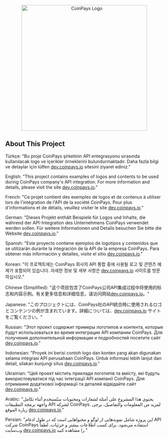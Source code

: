 <p>
<p align="center"><a href="https://coinpays.io" target="_blank"><img src="https://app.coinpays.io/cp/coinpays-purple-logo.png" width="400" alt="CoinPays Logo"></a></p>

## About This Project

Türkçe:
"Bu proje CoinPays şirketinin API entegrasyonu sırasında kullanılacak logo ve içerikler örneklerini bulundurmaktadır. Daha fazla bilgi ve detaylar için lütfen <a href="https://dev.coinpays.io">dev.coinpays.io</a> sitesini ziyaret ediniz."

English:
"This project contains examples of logos and contents to be used during CoinPays company's API integration. For more information and details, please visit the site <a href="https://dev.coinpays.io">dev.coinpays.io</a>."

French:
"Ce projet contient des exemples de logos et de contenus à utiliser lors de l'intégration de l'API de la société CoinPays. Pour plus d'informations et de détails, veuillez visiter le site <a href="https://dev.coinpays.io">dev.coinpays.io</a>."

German:
"Dieses Projekt enthält Beispiele für Logos und Inhalte, die während der API-Integration des Unternehmens CoinPays verwendet werden sollen. Für weitere Informationen und Details besuchen Sie bitte die Website <a href="https://dev.coinpays.io">dev.coinpays.io</a>."

Spanish:
"Este proyecto contiene ejemplos de logotipos y contenidos que se utilizarán durante la integración de la API de la empresa CoinPays. Para obtener más información y detalles, visite el sitio <a href="https://dev.coinpays.io">dev.coinpays.io</a>."

Korean:
"이 프로젝트에는 CoinPays 회사의 API 통합 중에 사용될 로고 및 콘텐츠 예제가 포함되어 있습니다. 자세한 정보 및 세부 사항은 <a href="https://dev.coinpays.io">dev.coinpays.io</a> 사이트를 방문하십시오."

Chinese (Simplified):
"这个项目包含了CoinPays公司API集成过程中将使用的标志和内容示例。有关更多信息和详细信息，请访问网站<a href="https://dev.coinpays.io">dev.coinpays.io</a>。"

Japanese:
"このプロジェクトには、CoinPays社のAPI統合時に使用されるロゴとコンテンツの例が含まれています。詳細については、<a href="https://dev.coinpays.io">dev.coinpays.io</a> サイトをご覧ください。"

Russian:
"Этот проект содержит примеры логотипов и контента, которые будут использоваться во время интеграции API компании CoinPays. Для получения дополнительной информации и подробностей посетите сайт <a href="https://dev.coinpays.io">dev.coinpays.io</a>."

Indonesian:
"Proyek ini berisi contoh logo dan konten yang akan digunakan selama integrasi API perusahaan CoinPays. Untuk informasi lebih lanjut dan detail, silakan kunjungi situs <a href="https://dev.coinpays.io">dev.coinpays.io</a>."

Ukrainian:
"Цей проект містить приклади логотипів та вмісту, які будуть використовуватися під час інтеграції API компанії CoinPays. Для отримання додаткової інформації та деталей відвідайте сайт <a href="https://dev.coinpays.io">dev.coinpays.io</a>."

Arabic:
"يحتوي هذا المشروع على أمثلة لشعارات ومحتويات ستُستخدم أثناء تكامل واجهة برمجة التطبيقات API لشركة CoinPays. لمزيد من المعلومات والتفاصيل، يرجى زيارة الموقع <a href="https://dev.coinpays.io">dev.coinpays.io</a>."

Persian:
"این پروژه شامل نمونه‌هایی از لوگو و محتواهایی است که در طول ادغام API شرکت CoinPays استفاده می‌شود. برای کسب اطلاعات بیشتر و جزئیات، لطفاً وب‌سایت <a href="https://dev.coinpays.io">dev.coinpays.io</a> را مشاهده کنید."